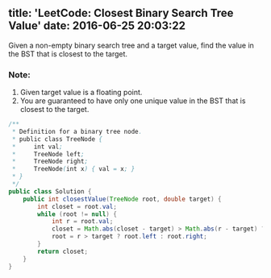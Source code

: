 title: 'LeetCode: Closest Binary Search Tree Value'
date: 2016-06-25 20:03:22
---

Given a non-empty binary search tree and a target value, find the value in the BST that is closest to the target.

### Note:
1. Given target value is a floating point.
2. You are guaranteed to have only one unique value in the BST that is closest to the target.

```java
/**
 * Definition for a binary tree node.
 * public class TreeNode {
 *     int val;
 *     TreeNode left;
 *     TreeNode right;
 *     TreeNode(int x) { val = x; }
 * }
 */
public class Solution {
    public int closestValue(TreeNode root, double target) {
        int closet = root.val;
        while (root != null) {
            int r = root.val;
            closet = Math.abs(closet - target) > Math.abs(r - target) ? r : closet;
            root = r > target ? root.left : root.right;
        }
        return closet;
    }
}
```